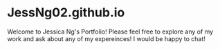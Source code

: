 # JessNg02.github.io
Welcome to Jessica Ng's Portfolio! Please feel free to explore any of my work and ask about any of my expereinces! I would be happy to chat!
